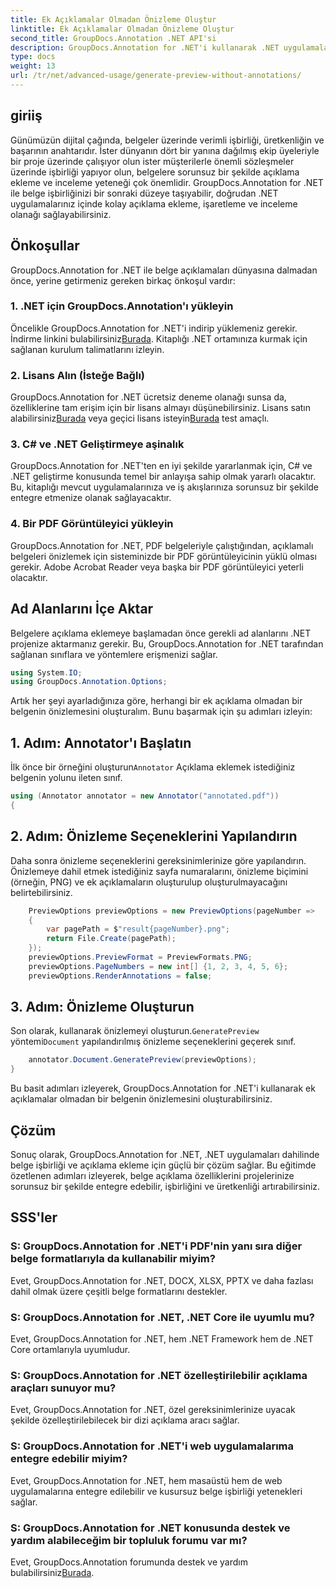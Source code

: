 ```yaml
---
title: Ek Açıklamalar Olmadan Önizleme Oluştur
linktitle: Ek Açıklamalar Olmadan Önizleme Oluştur
second_title: GroupDocs.Annotation .NET API'si
description: GroupDocs.Annotation for .NET'i kullanarak .NET uygulamaları içindeki belge işbirliğini ve açıklamaları geliştirin. Bu güçlü kitaplıkla belgelere kolayca açıklama ekleyin, işaretleyin ve inceleyin.
type: docs
weight: 13
url: /tr/net/advanced-usage/generate-preview-without-annotations/
---
```

## giriiş
Günümüzün dijital çağında, belgeler üzerinde verimli işbirliği, üretkenliğin ve başarının anahtarıdır. İster dünyanın dört bir yanına dağılmış ekip üyeleriyle bir proje üzerinde çalışıyor olun ister müşterilerle önemli sözleşmeler üzerinde işbirliği yapıyor olun, belgelere sorunsuz bir şekilde açıklama ekleme ve inceleme yeteneği çok önemlidir. GroupDocs.Annotation for .NET ile belge işbirliğinizi bir sonraki düzeye taşıyabilir, doğrudan .NET uygulamalarınız içinde kolay açıklama ekleme, işaretleme ve inceleme olanağı sağlayabilirsiniz.
## Önkoşullar
GroupDocs.Annotation for .NET ile belge açıklamaları dünyasına dalmadan önce, yerine getirmeniz gereken birkaç önkoşul vardır:
### 1. .NET için GroupDocs.Annotation'ı yükleyin
 Öncelikle GroupDocs.Annotation for .NET'i indirip yüklemeniz gerekir. İndirme linkini bulabilirsiniz[Burada](https://releases.groupdocs.com/annotation/net/). Kitaplığı .NET ortamınıza kurmak için sağlanan kurulum talimatlarını izleyin.
### 2. Lisans Alın (İsteğe Bağlı)
GroupDocs.Annotation for .NET ücretsiz deneme olanağı sunsa da, özelliklerine tam erişim için bir lisans almayı düşünebilirsiniz. Lisans satın alabilirsiniz[Burada](https://purchase.groupdocs.com/buy) veya geçici lisans isteyin[Burada](https://purchase.groupdocs.com/temporary-license/) test amaçlı.
### 3. C# ve .NET Geliştirmeye aşinalık
GroupDocs.Annotation for .NET'ten en iyi şekilde yararlanmak için, C# ve .NET geliştirme konusunda temel bir anlayışa sahip olmak yararlı olacaktır. Bu, kitaplığı mevcut uygulamalarınıza ve iş akışlarınıza sorunsuz bir şekilde entegre etmenize olanak sağlayacaktır.
### 4. Bir PDF Görüntüleyici yükleyin
GroupDocs.Annotation for .NET, PDF belgeleriyle çalıştığından, açıklamalı belgeleri önizlemek için sisteminizde bir PDF görüntüleyicinin yüklü olması gerekir. Adobe Acrobat Reader veya başka bir PDF görüntüleyici yeterli olacaktır.

## Ad Alanlarını İçe Aktar
Belgelere açıklama eklemeye başlamadan önce gerekli ad alanlarını .NET projenize aktarmanız gerekir. Bu, GroupDocs.Annotation for .NET tarafından sağlanan sınıflara ve yöntemlere erişmenizi sağlar.

```csharp
using System.IO;
using GroupDocs.Annotation.Options;
```

Artık her şeyi ayarladığınıza göre, herhangi bir ek açıklama olmadan bir belgenin önizlemesini oluşturalım. Bunu başarmak için şu adımları izleyin:
## 1. Adım: Annotator'ı Başlatın
 İlk önce bir örneğini oluşturun`Annotator` Açıklama eklemek istediğiniz belgenin yolunu ileten sınıf.
```csharp
using (Annotator annotator = new Annotator("annotated.pdf"))
{
```
## 2. Adım: Önizleme Seçeneklerini Yapılandırın
Daha sonra önizleme seçeneklerini gereksinimlerinize göre yapılandırın. Önizlemeye dahil etmek istediğiniz sayfa numaralarını, önizleme biçimini (örneğin, PNG) ve ek açıklamaların oluşturulup oluşturulmayacağını belirtebilirsiniz.
```csharp
    PreviewOptions previewOptions = new PreviewOptions(pageNumber =>
    {
        var pagePath = $"result{pageNumber}.png";
        return File.Create(pagePath);
    });
    previewOptions.PreviewFormat = PreviewFormats.PNG;
    previewOptions.PageNumbers = new int[] {1, 2, 3, 4, 5, 6};
    previewOptions.RenderAnnotations = false;
```
## 3. Adım: Önizleme Oluşturun
 Son olarak, kullanarak önizlemeyi oluşturun.`GeneratePreview` yöntemi`Document` yapılandırılmış önizleme seçeneklerini geçerek sınıf.
```csharp
    annotator.Document.GeneratePreview(previewOptions);
}
```
Bu basit adımları izleyerek, GroupDocs.Annotation for .NET'i kullanarak ek açıklamalar olmadan bir belgenin önizlemesini oluşturabilirsiniz.

## Çözüm
Sonuç olarak, GroupDocs.Annotation for .NET, .NET uygulamaları dahilinde belge işbirliği ve açıklama ekleme için güçlü bir çözüm sağlar. Bu eğitimde özetlenen adımları izleyerek, belge açıklama özelliklerini projelerinize sorunsuz bir şekilde entegre edebilir, işbirliğini ve üretkenliği artırabilirsiniz.
## SSS'ler
### S: GroupDocs.Annotation for .NET'i PDF'nin yanı sıra diğer belge formatlarıyla da kullanabilir miyim?
Evet, GroupDocs.Annotation for .NET, DOCX, XLSX, PPTX ve daha fazlası dahil olmak üzere çeşitli belge formatlarını destekler.
### S: GroupDocs.Annotation for .NET, .NET Core ile uyumlu mu?
Evet, GroupDocs.Annotation for .NET, hem .NET Framework hem de .NET Core ortamlarıyla uyumludur.
### S: GroupDocs.Annotation for .NET özelleştirilebilir açıklama araçları sunuyor mu?
Evet, GroupDocs.Annotation for .NET, özel gereksinimlerinize uyacak şekilde özelleştirilebilecek bir dizi açıklama aracı sağlar.
### S: GroupDocs.Annotation for .NET'i web uygulamalarıma entegre edebilir miyim?
Evet, GroupDocs.Annotation for .NET, hem masaüstü hem de web uygulamalarına entegre edilebilir ve kusursuz belge işbirliği yetenekleri sağlar.
### S: GroupDocs.Annotation for .NET konusunda destek ve yardım alabileceğim bir topluluk forumu var mı?
 Evet, GroupDocs.Annotation forumunda destek ve yardım bulabilirsiniz[Burada](https://forum.groupdocs.com/c/annotation/10).